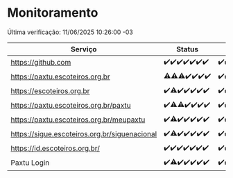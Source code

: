 # Monitoramento

Última verificação: 11/06/2025 10:26:00 -03

|Serviço|Status|Últimas 24h|
|---|---|---|
|https://github.com|<span title="2025-06-04: OK=23">✔️</span><span title="2025-06-05: OK=22">✔️</span><span title="2025-06-06: OK=23">✔️</span><span title="2025-06-07: OK=23">✔️</span><span title="2025-06-08: OK=23">✔️</span><span title="2025-06-09: OK=23">✔️</span><span title="2025-06-10: OK=12">✔️</span>|<span title="10/06/2025 10:26:00 -03 : 200">✔️</span><span title="10/06/2025 11:10:00 -03 : 200">✔️</span><span title="10/06/2025 12:10:00 -03 : 200">✔️</span><span title="10/06/2025 13:11:00 -03 : 200">✔️</span><span title="10/06/2025 14:08:00 -03 : 200">✔️</span><span title="10/06/2025 15:13:00 -03 : 200">✔️</span><span title="10/06/2025 16:07:00 -03 : 200">✔️</span><span title="10/06/2025 17:11:00 -03 : 200">✔️</span><span title="10/06/2025 18:09:00 -03 : 200">✔️</span><span title="10/06/2025 19:09:00 -03 : 200">✔️</span><span title="10/06/2025 20:09:00 -03 : 200">✔️</span><span title="10/06/2025 21:49:00 -03 : 200">✔️</span><span title="10/06/2025 23:40:00 -03 : 200">✔️</span><span title="11/06/2025 00:41:00 -03 : 200">✔️</span><span title="11/06/2025 01:19:00 -03 : 200">✔️</span><span title="11/06/2025 02:11:00 -03 : 200">✔️</span><span title="11/06/2025 03:14:00 -03 : 200">✔️</span><span title="11/06/2025 04:10:00 -03 : 200">✔️</span><span title="11/06/2025 05:13:00 -03 : 200">✔️</span><span title="11/06/2025 06:10:00 -03 : 200">✔️</span><span title="11/06/2025 07:11:00 -03 : 200">✔️</span><span title="11/06/2025 08:09:00 -03 : 200">✔️</span><span title="11/06/2025 09:18:00 -03 : 200">✔️</span><span title="11/06/2025 10:26:00 -03 : 200">✔️</span>|
|https://paxtu.escoteiros.org.br|<span title="2025-06-04: OK=22, Falhas=1">⚠️</span><span title="2025-06-05: OK=21, Falhas=1">⚠️</span><span title="2025-06-06: OK=22, Falhas=1">⚠️</span><span title="2025-06-07: OK=23">✔️</span><span title="2025-06-08: OK=23">✔️</span><span title="2025-06-09: OK=23">✔️</span><span title="2025-06-10: OK=12">✔️</span>|<span title="10/06/2025 10:26:00 -03 : 200">✔️</span><span title="10/06/2025 11:10:00 -03 : 200">✔️</span><span title="10/06/2025 12:10:00 -03 : 200">✔️</span><span title="10/06/2025 13:11:00 -03 : 200">✔️</span><span title="10/06/2025 14:08:00 -03 : 200">✔️</span><span title="10/06/2025 15:13:00 -03 : 200">✔️</span><span title="10/06/2025 16:07:00 -03 : 200">✔️</span><span title="10/06/2025 17:11:00 -03 : 200">✔️</span><span title="10/06/2025 18:09:00 -03 : 200">✔️</span><span title="10/06/2025 19:09:00 -03 : 200">✔️</span><span title="10/06/2025 20:09:00 -03 : 200">✔️</span><span title="10/06/2025 21:49:00 -03 : 200">✔️</span><span title="10/06/2025 23:40:00 -03 : 200">✔️</span><span title="11/06/2025 00:41:00 -03 : 200">✔️</span><span title="11/06/2025 01:19:00 -03 : 200">✔️</span><span title="11/06/2025 02:11:00 -03 : 200">✔️</span><span title="11/06/2025 03:14:00 -03 : 200">✔️</span><span title="11/06/2025 04:10:00 -03 : 200">✔️</span><span title="11/06/2025 05:13:00 -03 : 200">✔️</span><span title="11/06/2025 06:10:00 -03 : 200">✔️</span><span title="11/06/2025 07:11:00 -03 : 200">✔️</span><span title="11/06/2025 08:09:00 -03 : 200">✔️</span><span title="11/06/2025 09:19:00 -03 : 200">✔️</span><span title="11/06/2025 10:26:00 -03 : 200">✔️</span>|
|https://escoteiros.org.br|<span title="2025-06-04: OK=23">✔️</span><span title="2025-06-05: OK=21, Falhas=1">⚠️</span><span title="2025-06-06: OK=23">✔️</span><span title="2025-06-07: OK=23">✔️</span><span title="2025-06-08: OK=23">✔️</span><span title="2025-06-09: OK=23">✔️</span><span title="2025-06-10: OK=12">✔️</span>|<span title="10/06/2025 10:26:00 -03 : 200">✔️</span><span title="10/06/2025 11:10:00 -03 : 200">✔️</span><span title="10/06/2025 12:10:00 -03 : 200">✔️</span><span title="10/06/2025 13:11:00 -03 : 200">✔️</span><span title="10/06/2025 14:08:00 -03 : 200">✔️</span><span title="10/06/2025 15:13:00 -03 : 200">✔️</span><span title="10/06/2025 16:07:00 -03 : 200">✔️</span><span title="10/06/2025 17:11:00 -03 : 200">✔️</span><span title="10/06/2025 18:09:00 -03 : 200">✔️</span><span title="10/06/2025 19:09:00 -03 : 200">✔️</span><span title="10/06/2025 20:09:00 -03 : 200">✔️</span><span title="10/06/2025 21:49:00 -03 : 200">✔️</span><span title="10/06/2025 23:40:00 -03 : 200">✔️</span><span title="11/06/2025 00:41:00 -03 : 200">✔️</span><span title="11/06/2025 01:19:00 -03 : 200">✔️</span><span title="11/06/2025 02:11:00 -03 : 200">✔️</span><span title="11/06/2025 03:14:00 -03 : 200">✔️</span><span title="11/06/2025 04:10:00 -03 : 200">✔️</span><span title="11/06/2025 05:13:00 -03 : 200">✔️</span><span title="11/06/2025 06:10:00 -03 : 200">✔️</span><span title="11/06/2025 07:11:00 -03 : 200">✔️</span><span title="11/06/2025 08:09:00 -03 : 200">✔️</span><span title="11/06/2025 09:19:00 -03 : 200">✔️</span><span title="11/06/2025 10:26:00 -03 : 200">✔️</span>|
|https://paxtu.escoteiros.org.br/paxtu|<span title="2025-06-04: OK=23">✔️</span><span title="2025-06-05: OK=21, Falhas=1">⚠️</span><span title="2025-06-06: OK=22, Falhas=1">⚠️</span><span title="2025-06-07: OK=23">✔️</span><span title="2025-06-08: OK=23">✔️</span><span title="2025-06-09: OK=23">✔️</span><span title="2025-06-10: OK=12">✔️</span>|<span title="10/06/2025 10:26:00 -03 : 200">✔️</span><span title="10/06/2025 11:10:00 -03 : 200">✔️</span><span title="10/06/2025 12:10:00 -03 : 200">✔️</span><span title="10/06/2025 13:11:00 -03 : 200">✔️</span><span title="10/06/2025 14:08:00 -03 : 200">✔️</span><span title="10/06/2025 15:13:00 -03 : 200">✔️</span><span title="10/06/2025 16:07:00 -03 : 200">✔️</span><span title="10/06/2025 17:11:00 -03 : 200">✔️</span><span title="10/06/2025 18:09:00 -03 : 200">✔️</span><span title="10/06/2025 19:09:00 -03 : 200">✔️</span><span title="10/06/2025 20:09:00 -03 : 200">✔️</span><span title="10/06/2025 21:49:00 -03 : 200">✔️</span><span title="10/06/2025 23:40:00 -03 : 200">✔️</span><span title="11/06/2025 00:41:00 -03 : 200">✔️</span><span title="11/06/2025 01:19:00 -03 : 200">✔️</span><span title="11/06/2025 02:11:00 -03 : 200">✔️</span><span title="11/06/2025 03:14:00 -03 : 200">✔️</span><span title="11/06/2025 04:10:00 -03 : 200">✔️</span><span title="11/06/2025 05:13:00 -03 : 200">✔️</span><span title="11/06/2025 06:11:00 -03 : 200">✔️</span><span title="11/06/2025 07:11:00 -03 : 200">✔️</span><span title="11/06/2025 08:09:00 -03 : 200">✔️</span><span title="11/06/2025 09:19:00 -03 : 200">✔️</span><span title="11/06/2025 10:26:00 -03 : 200">✔️</span>|
|https://paxtu.escoteiros.org.br/meupaxtu|<span title="2025-06-04: OK=23">✔️</span><span title="2025-06-05: OK=21, Falhas=1">⚠️</span><span title="2025-06-06: OK=23">✔️</span><span title="2025-06-07: OK=23">✔️</span><span title="2025-06-08: OK=23">✔️</span><span title="2025-06-09: OK=23">✔️</span><span title="2025-06-10: OK=12">✔️</span>|<span title="10/06/2025 10:26:00 -03 : 200">✔️</span><span title="10/06/2025 11:10:00 -03 : 200">✔️</span><span title="10/06/2025 12:10:00 -03 : 200">✔️</span><span title="10/06/2025 13:11:00 -03 : 200">✔️</span><span title="10/06/2025 14:08:00 -03 : 200">✔️</span><span title="10/06/2025 15:13:00 -03 : 200">✔️</span><span title="10/06/2025 16:07:00 -03 : 200">✔️</span><span title="10/06/2025 17:11:00 -03 : 200">✔️</span><span title="10/06/2025 18:09:00 -03 : 200">✔️</span><span title="10/06/2025 19:09:00 -03 : 200">✔️</span><span title="10/06/2025 20:09:00 -03 : 200">✔️</span><span title="10/06/2025 21:49:00 -03 : 200">✔️</span><span title="10/06/2025 23:40:00 -03 : 200">✔️</span><span title="11/06/2025 00:41:00 -03 : 200">✔️</span><span title="11/06/2025 01:19:00 -03 : 200">✔️</span><span title="11/06/2025 02:11:00 -03 : 200">✔️</span><span title="11/06/2025 03:14:00 -03 : 200">✔️</span><span title="11/06/2025 04:10:00 -03 : 200">✔️</span><span title="11/06/2025 05:13:00 -03 : 200">✔️</span><span title="11/06/2025 06:11:00 -03 : 200">✔️</span><span title="11/06/2025 07:11:00 -03 : 200">✔️</span><span title="11/06/2025 08:09:00 -03 : 200">✔️</span><span title="11/06/2025 09:19:00 -03 : 200">✔️</span><span title="11/06/2025 10:26:00 -03 : 200">✔️</span>|
|https://sigue.escoteiros.org.br/siguenacional|<span title="2025-06-04: OK=23">✔️</span><span title="2025-06-05: OK=21, Falhas=1">⚠️</span><span title="2025-06-06: OK=23">✔️</span><span title="2025-06-07: OK=23">✔️</span><span title="2025-06-08: OK=23">✔️</span><span title="2025-06-09: OK=23">✔️</span><span title="2025-06-10: OK=12">✔️</span>|<span title="10/06/2025 10:26:00 -03 : 200">✔️</span><span title="10/06/2025 11:10:00 -03 : 200">✔️</span><span title="10/06/2025 12:10:00 -03 : 200">✔️</span><span title="10/06/2025 13:11:00 -03 : 200">✔️</span><span title="10/06/2025 14:08:00 -03 : 200">✔️</span><span title="10/06/2025 15:13:00 -03 : 200">✔️</span><span title="10/06/2025 16:07:00 -03 : 200">✔️</span><span title="10/06/2025 17:11:00 -03 : 0">❌</span><span title="10/06/2025 18:09:00 -03 : 200">✔️</span><span title="10/06/2025 19:09:00 -03 : 200">✔️</span><span title="10/06/2025 20:09:00 -03 : 200">✔️</span><span title="10/06/2025 21:49:00 -03 : 200">✔️</span><span title="10/06/2025 23:40:00 -03 : 200">✔️</span><span title="11/06/2025 00:41:00 -03 : 200">✔️</span><span title="11/06/2025 01:19:00 -03 : 200">✔️</span><span title="11/06/2025 02:11:00 -03 : 200">✔️</span><span title="11/06/2025 03:14:00 -03 : 200">✔️</span><span title="11/06/2025 04:10:00 -03 : 200">✔️</span><span title="11/06/2025 05:14:00 -03 : 200">✔️</span><span title="11/06/2025 06:11:00 -03 : 200">✔️</span><span title="11/06/2025 07:11:00 -03 : 200">✔️</span><span title="11/06/2025 08:09:00 -03 : 200">✔️</span><span title="11/06/2025 09:19:00 -03 : 200">✔️</span><span title="11/06/2025 10:26:00 -03 : 200">✔️</span>|
|https://id.escoteiros.org.br/|<span title="2025-06-04: OK=23">✔️</span><span title="2025-06-05: OK=22">✔️</span><span title="2025-06-06: OK=23">✔️</span><span title="2025-06-07: OK=23">✔️</span><span title="2025-06-08: OK=23">✔️</span><span title="2025-06-09: OK=23">✔️</span><span title="2025-06-10: OK=12">✔️</span>|<span title="10/06/2025 10:26:00 -03 : 200">✔️</span><span title="10/06/2025 11:10:00 -03 : 200">✔️</span><span title="10/06/2025 12:10:00 -03 : 200">✔️</span><span title="10/06/2025 13:11:00 -03 : 200">✔️</span><span title="10/06/2025 14:08:00 -03 : 200">✔️</span><span title="10/06/2025 15:13:00 -03 : 200">✔️</span><span title="10/06/2025 16:07:00 -03 : 200">✔️</span><span title="10/06/2025 17:11:00 -03 : 200">✔️</span><span title="10/06/2025 18:09:00 -03 : 200">✔️</span><span title="10/06/2025 19:09:00 -03 : 200">✔️</span><span title="10/06/2025 20:09:00 -03 : 200">✔️</span><span title="10/06/2025 21:49:00 -03 : 200">✔️</span><span title="10/06/2025 23:40:00 -03 : 200">✔️</span><span title="11/06/2025 00:41:00 -03 : 200">✔️</span><span title="11/06/2025 01:19:00 -03 : 200">✔️</span><span title="11/06/2025 02:11:00 -03 : 200">✔️</span><span title="11/06/2025 03:14:00 -03 : 200">✔️</span><span title="11/06/2025 04:10:00 -03 : 200">✔️</span><span title="11/06/2025 05:14:00 -03 : 200">✔️</span><span title="11/06/2025 06:11:00 -03 : 200">✔️</span><span title="11/06/2025 07:11:00 -03 : 200">✔️</span><span title="11/06/2025 08:09:00 -03 : 200">✔️</span><span title="11/06/2025 09:19:00 -03 : 200">✔️</span><span title="11/06/2025 10:26:00 -03 : 200">✔️</span>|
|Paxtu Login|<span title="2025-06-04: OK=23">✔️</span><span title="2025-06-05: OK=21, Falhas=1">⚠️</span><span title="2025-06-06: OK=23">✔️</span><span title="2025-06-07: OK=23">✔️</span><span title="2025-06-08: OK=23">✔️</span><span title="2025-06-09: OK=23">✔️</span><span title="2025-06-10: OK=12">✔️</span>|<span title="10/06/2025 10:26:00 -03 : 200">✔️</span><span title="10/06/2025 11:10:00 -03 : 200">✔️</span><span title="10/06/2025 12:10:00 -03 : 200">✔️</span><span title="10/06/2025 13:11:00 -03 : 200">✔️</span><span title="10/06/2025 14:08:00 -03 : 200">✔️</span><span title="10/06/2025 15:13:00 -03 : 200">✔️</span><span title="10/06/2025 16:07:00 -03 : 200">✔️</span><span title="10/06/2025 17:11:00 -03 : 200">✔️</span><span title="10/06/2025 18:09:00 -03 : 200">✔️</span><span title="10/06/2025 19:09:00 -03 : 200">✔️</span><span title="10/06/2025 20:09:00 -03 : 200">✔️</span><span title="10/06/2025 21:49:00 -03 : 200">✔️</span><span title="10/06/2025 23:40:00 -03 : 200">✔️</span><span title="11/06/2025 00:41:00 -03 : 200">✔️</span><span title="11/06/2025 01:19:00 -03 : 200">✔️</span><span title="11/06/2025 02:11:00 -03 : 200">✔️</span><span title="11/06/2025 03:14:00 -03 : 200">✔️</span><span title="11/06/2025 04:10:00 -03 : 200">✔️</span><span title="11/06/2025 05:14:00 -03 : 200">✔️</span><span title="11/06/2025 06:11:00 -03 : 200">✔️</span><span title="11/06/2025 07:11:00 -03 : 200">✔️</span><span title="11/06/2025 08:09:00 -03 : 200">✔️</span><span title="11/06/2025 09:19:00 -03 : 200">✔️</span><span title="11/06/2025 10:26:00 -03 : 200">✔️</span>|
